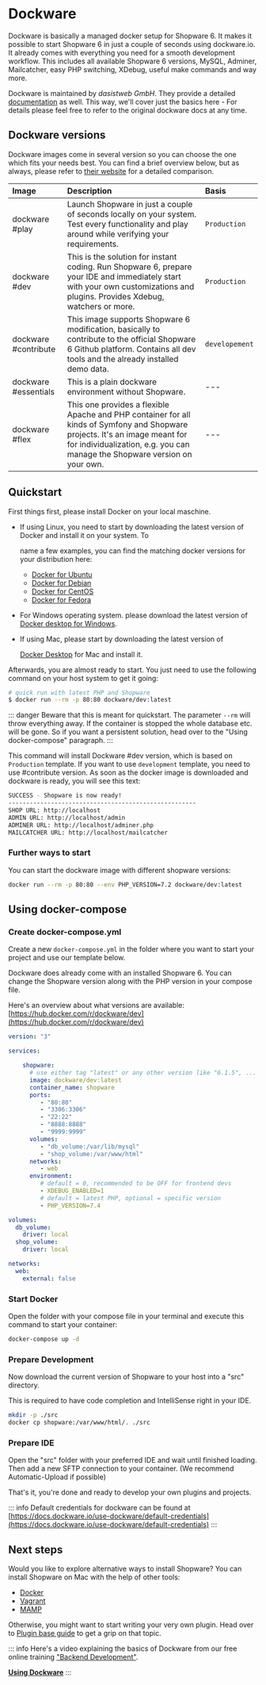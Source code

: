 # Dockware

Dockware is basically a managed docker setup for Shopware 6. It makes it possible to start Shopware 6 in just a couple of seconds using dockware.io. It already comes with everything you need for a smooth development workflow. This includes all available Shopware 6 versions, MySQL, Adminer, Mailcatcher, easy PHP switching, XDebug, useful make commands and way more.

Dockware is maintained by _dasistweb GmbH_. They provide a detailed [documentation](https://dockware.io/docs) as well. This way, we'll cover just the basics here - For details please feel free to refer to the original dockware docs at any time.

## Dockware versions

Dockware images come in several version so you can choose the one which fits your needs best. You can find a brief overview below, but as always, please refer to [their website](https://dockware.io/) for a detailed comparison.

| Image | Description | Basis |
| :--- | :--- | :--- |
| dockware \#play | Launch Shopware in just a couple of seconds locally on your system. Test every functionality and play around while verifying your requirements. | `Production` |
| dockware \#dev | This is the solution for instant coding. Run Shopware 6, prepare your IDE and immediately start with your own customizations and plugins. Provides Xdebug, watchers or more. | `Production` |
| dockware \#contribute | This image supports Shopware 6 modification, basically to contribute to the official Shopware 6 Github platform. Contains all dev tools and the already installed demo data. | `developement` |
| dockware \#essentials | This is a plain dockware environment without Shopware. | --- |
| dockware \#flex | This one provides a flexible Apache and PHP container for all kinds of Symfony and Shopware projects. It's an image meant for for individualization, e.g. you can manage the Shopware version on your own. | --- |

## Quickstart

First things first, please install Docker on your local maschine.

* If using Linux, you need to start by downloading the latest version of Docker and install it on your system. To

  name a few examples, you can find the matching docker versions for your distribution here:

  * [Docker for Ubuntu](https://docs.docker.com/install/linux/docker-ce/ubuntu/)
  * [Docker for Debian](https://docs.docker.com/install/linux/docker-ce/debian/)
  * [Docker for CentOS](https://docs.docker.com/install/linux/docker-ce/centos/)
  * [Docker for Fedora](https://docs.docker.com/install/linux/docker-ce/fedora/)

* For Windows operating system. please download the latest version of [Docker desktop for Windows](https://hub.docker.com/editions/community/docker-ce-desktop-windows/).
* If using Mac, please start by downloading the latest version of

  [Docker Desktop](https://hub.docker.com/editions/community/docker-ce-desktop-mac/) for Mac and install it.

Afterwards, you are almost ready to start. You just need to use the following command on your host system to get it going:

```bash
# quick run with latest PHP and Shopware
$ docker run --rm -p 80:80 dockware/dev:latest
```

::: danger
Beware that this is meant for quickstart. The parameter `--rm` will throw everything away. If the container is stopped the whole database etc. will be gone. So if you want a persistent solution, head over to the "Using docker-compose" paragraph.
:::

This command will install Dockware \#dev version, which is based on `Production` template. If you want to use `development` template, you need to use \#contribute version. As soon as the docker image is downloaded and dockware is ready, you will see this text:

```bash
SUCCESS - Shopware is now ready!
-----------------------------------------------------
SHOP URL: http://localhost
ADMIN URL: http://localhost/admin
ADMINER URL: http://localhost/adminer.php
MAILCATCHER URL: http://localhost/mailcatcher
```

### Further ways to start

You can start the dockware image with different shopware versions:

```bash
docker run --rm -p 80:80 --env PHP_VERSION=7.2 dockware/dev:latest
```

## Using docker-compose

### Create docker-compose.yml

Create a new `docker-compose.yml` in the folder where you want to start your project and use our template below.

Dockware does already come with an installed Shopware 6. You can change the Shopware version along with the PHP version in your compose file.

Here's an overview about what versions are available: [https://hub.docker.com/r/dockware/dev](https://hub.docker.com/r/dockware/dev)

```yaml
version: "3"

services:

    shopware:
      # use either tag "latest" or any other version like "6.1.5", ...
      image: dockware/dev:latest
      container_name: shopware
      ports:
         - "80:80"
         - "3306:3306"
         - "22:22"
         - "8888:8888"
         - "9999:9999"
      volumes:
         - "db_volume:/var/lib/mysql"
         - "shop_volume:/var/www/html"
      networks:
         - web
      environment:
         # default = 0, recommended to be OFF for frontend devs
         - XDEBUG_ENABLED=1
         # default = latest PHP, optional = specific version
         - PHP_VERSION=7.4

volumes:
  db_volume:
    driver: local
  shop_volume:
    driver: local

networks:
  web:
    external: false
```

### Start Docker

Open the folder with your compose file in your terminal and execute this command to start your container:

```bash
docker-compose up -d
```

### Prepare Development

Now download the current version of Shopware to your host into a "src" directory.

This is required to have code completion and IntelliSense right in your IDE.

```bash
mkdir -p ./src
docker cp shopware:/var/www/html/. ./src
```

### Prepare IDE

Open the "src" folder with your preferred IDE and wait until finished loading. Then add a new SFTP connection to your container. \(We recommend Automatic-Upload if possible\)

That's it, you're done and ready to develop your own plugins and projects.

::: info
Default credentials for dockware can be found at [https://docs.dockware.io/use-dockware/default-credentials](https://docs.dockware.io/use-dockware/default-credentials)
:::

## Next steps

Would you like to explore alternative ways to install Shopware? You can install Shopware on Mac with the help of other tools:

* [Docker](docker.md)
* [Vagrant](vagrant.md)
* [MAMP](mamp.md)

Otherwise, you might want to start writing your very own plugin. Head over to [Plugin base guide](../plugins/plugins/plugin-base-guide.md) to get a grip on that topic.

::: info
Here's a video explaining the basics of Dockware from our free online training ["Backend Development"](https://academy.shopware.com/courses/shopware-6-backend-development-with-jisse-reitsma).

**[Using Dockware](https://www.youtube.com/watch?v=b9wVfUOKqmI)**
:::
